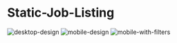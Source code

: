 # Static-Job-Listing
![desktop-design](https://user-images.githubusercontent.com/110433564/235371045-9060f25d-4f94-4c08-97b3-739a11c94258.jpg)
![mobile-design](https://user-images.githubusercontent.com/110433564/235371047-d3ef3dfb-73b4-45d9-add7-2bd390d54e88.jpg)
![mobile-with-filters](https://user-images.githubusercontent.com/110433564/235371051-c2c293d8-73d7-431b-b788-546366bc8ff5.jpg)
